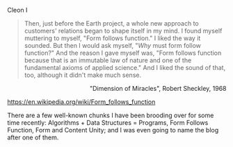 Cleon I

> Then, just before the Earth project, a whole new approach to customers' relations began to shape itself in my mind. I found myself muttering to myself, "Form follows function." I liked the way it sounded. But then I would ask myself, "*Why* must form follow function?" And the reason I gave myself was, "Form follows function because that is an immutable law of nature and one of the fundamental axioms of applied science." And I liked the sound of that, too, although it didn't make much sense.

<div align="right">"Dimension of Miracles", Robert Sheckley, 1968</div>

https://en.wikipedia.org/wiki/Form_follows_function

There are a few well-known chunks I have been brooding over for some time recently: Algorithms + Data Structures = Programs, Form Follows Function, Form and Content Unity; and I was even going to name the blog after one of them.
